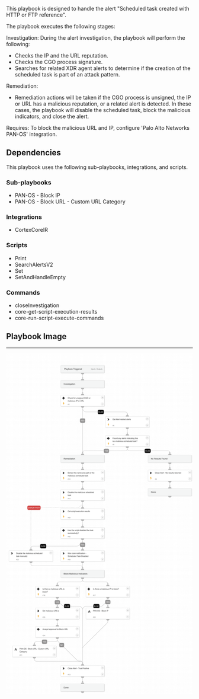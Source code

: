 This playbook is designed to handle the alert "Scheduled task created with HTTP or FTP reference".

The playbook executes the following stages:

Investigation:
During the alert investigation, the playbook will perform the following:
- Checks the IP and the URL reputation.
- Checks the CGO process signature.
- Searches for related XDR agent alerts to determine if the creation of the scheduled task is part of an attack pattern.

Remediation:
- Remediation actions will be taken if the CGO process is unsigned, the IP or URL has a malicious reputation, or a related alert is detected. In these cases, the playbook will disable the scheduled task, block the malicious indicators, and close the alert.

Requires: To block the malicious URL and IP, configure 'Palo Alto Networks PAN-OS' integration.


## Dependencies

This playbook uses the following sub-playbooks, integrations, and scripts.

### Sub-playbooks

* PAN-OS - Block IP
* PAN-OS - Block URL - Custom URL Category

### Integrations

* CortexCoreIR

### Scripts

* Print
* SearchAlertsV2
* Set
* SetAndHandleEmpty

### Commands

* closeInvestigation
* core-get-script-execution-results
* core-run-script-execute-commands

## Playbook Image

---

![Scheduled task created with HTTP or FTP reference](../doc_files/Scheduled_task_created_with_HTTP_or_FTP_reference.png)
